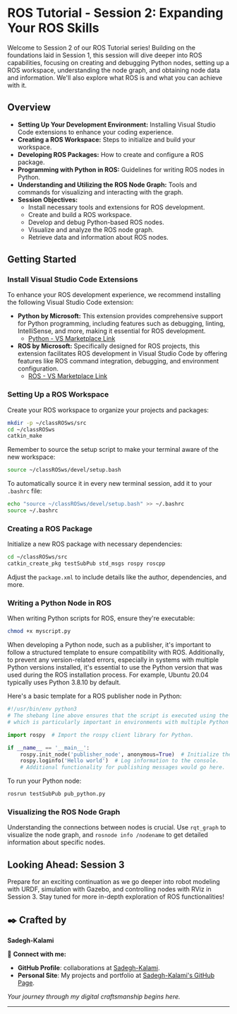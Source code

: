 # ROS Tutorial - Session 2: Expanding Your ROS Skills

Welcome to Session 2 of our ROS Tutorial series! Building on the foundations laid in Session 1, this session will dive deeper into ROS capabilities, focusing on creating and debugging Python nodes, setting up a ROS workspace, understanding the node graph, and obtaining node data and information. We'll also explore what ROS is and what you can achieve with it.

## Overview
- **Setting Up Your Development Environment:** Installing Visual Studio Code extensions to enhance your coding experience.
- **Creating a ROS Workspace:** Steps to initialize and build your workspace.
- **Developing ROS Packages:** How to create and configure a ROS package.
- **Programming with Python in ROS:** Guidelines for writing ROS nodes in Python.
- **Understanding and Utilizing the ROS Node Graph:** Tools and commands for visualizing and interacting with the graph.
- **Session Objectives:**
  - Install necessary tools and extensions for ROS development.
  - Create and build a ROS workspace.
  - Develop and debug Python-based ROS nodes.
  - Visualize and analyze the ROS node graph.
  - Retrieve data and information about ROS nodes.

## Getting Started

### Install Visual Studio Code Extensions
To enhance your ROS development experience, we recommend installing the following Visual Studio Code extension:
- **Python by Microsoft:** This extension provides comprehensive support for Python programming, including features such as debugging, linting, IntelliSense, and more, making it essential for ROS development.
  - [Python - VS Marketplace Link](https://marketplace.visualstudio.com/items?itemName=ms-python.python)
- **ROS by Microsoft:** Specifically designed for ROS projects, this extension facilitates ROS development in Visual Studio Code by offering features like ROS command integration, debugging, and environment configuration.
  - [ROS - VS Marketplace Link](https://marketplace.visualstudio.com/items?itemName=ms-iot.vscode-ros)

### Setting Up a ROS Workspace
Create your ROS workspace to organize your projects and packages:
```bash
mkdir -p ~/classROSws/src
cd ~/classROSws
catkin_make
```
Remember to source the setup script to make your terminal aware of the new workspace:
```bash
source ~/classROSws/devel/setup.bash
```
To automatically source it in every new terminal session, add it to your `.bashrc` file:
```bash
echo "source ~/classROSws/devel/setup.bash" >> ~/.bashrc
source ~/.bashrc
```

### Creating a ROS Package
Initialize a new ROS package with necessary dependencies:
```bash
cd ~/classROSws/src
catkin_create_pkg testSubPub std_msgs rospy roscpp
```
Adjust the `package.xml` to include details like the author, dependencies, and more.

### Writing a Python Node in ROS
When writing Python scripts for ROS, ensure they're executable:
```bash
chmod +x myscript.py
```
When developing a Python node, such as a publisher, it's important to follow a structured template to ensure compatibility with ROS. Additionally, to prevent any version-related errors, especially in systems with multiple Python versions installed, it's essential to use the Python version that was used during the ROS installation process. For example, Ubuntu 20.04 typically uses Python 3.8.10 by default.

Here's a basic template for a ROS publisher node in Python:

```python
#!/usr/bin/env python3
# The shebang line above ensures that the script is executed using the Python interpreter specified, 
# which is particularly important in environments with multiple Python versions.

import rospy  # Import the rospy client library for Python.

if __name__ == '__main__':
    rospy.init_node('publisher_node', anonymous=True)  # Initialize the ROS node with a unique name.
    rospy.loginfo('Hello world')  # Log information to the console.
    # Additional functionality for publishing messages would go here.
```

To run your Python node:
```bash
rosrun testSubPub pub_python.py
```

### Visualizing the ROS Node Graph
Understanding the connections between nodes is crucial. Use `rqt_graph` to visualize the node graph, and `rosnode info /nodename` to get detailed information about specific nodes.

## Looking Ahead: Session 3
Prepare for an exciting continuation as we go deeper into robot modeling with URDF, simulation with Gazebo, and controlling nodes with RViz in Session 3. Stay tuned for more in-depth exploration of ROS functionalities!
## ✒️ Crafted by

**Sadegh-Kalami**

🔗 **Connect with me:**

- **GitHub Profile**: collaborations at [Sadegh-Kalami](https://github.com/Sadegh-Kalami).
- **Personal Site**: My projects and portfolio at [Sadegh-Kalami's GitHub Page](https://sadegh-kalami.github.io/).

*Your journey through my digital craftsmanship begins here.*

---